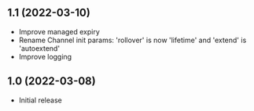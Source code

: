 1.1 (2022-03-10)
-----------------

- Improve managed expiry
- Rename Channel init params: 'rollover' is now 'lifetime' and 'extend' is 'autoextend'
- Improve logging


1.0 (2022-03-08)
-----------------

- Initial release
